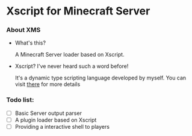 # Xscript for Minecraft Server

### About XMS

-   What's this?

    A Minecraft Server loader based on Xscript.

-   Xscript? I've never heard such a word before!

    It's a dynamic type scripting language developed by myself.
    You can visit [there](https://github.com/XtherDevTeam/Xscript) for more details

### Todo list:

-   [ ] Basic Server output parser
-   [ ] A plugin loader based on Xscript
-   [ ] Providing a interactive shell to players
